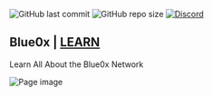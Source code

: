 ![GitHub last commit](https://img.shields.io/github/last-commit/theblue0x/docs?color=success)  ![GitHub repo size](https://img.shields.io/github/repo-size/theblue0x/docs?color=success)  [![Discord](https://img.shields.io/discord/823558528212008961?logo=discord)](https://discord.gg/EbBWRSPW63)

## Blue0x | [LEARN](https://learn.blue0x.com)

Learn All About the Blue0x Network

![Page image](https://i.imgur.com/Fk7lhAS.png)
